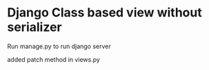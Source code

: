 # Django Class based view without serializer

Run manage.py to run django server

added patch method in views.py